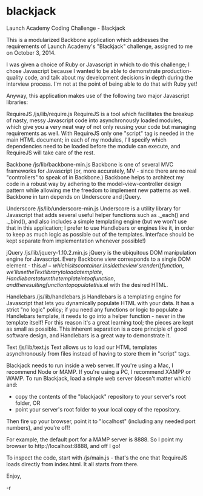 blackjack
=========

Launch Academy Coding Challenge - Blackjack

This is a modularized Backbone application which addresses the requirements of Launch Academy's "Blackjack" challenge, assigned to me on October 3, 2014.

I was given a choice of Ruby or Javascript in which to do this challenge; I chose Javascript because I wanted to be able to demonstrate production-quality code, and talk about my development decisions in depth during the interview process.  I'm not at the point of being able to do that with Ruby yet!

Anyway, this application makes use of the following two major Javascript libraries:

RequireJS
/js/lib/require.js
RequireJS is a tool which facilitates the breakup of nasty, messy Javascript code into asynchronously loaded modules, which give you a very neat way of not only reusing your code but managing requirements as well.  With RequireJS only one "script" tag is needed in the main HTML document; in each of my modules, I'll specify which dependencies need to be loaded before the module can execute, and RequireJS will take care of the rest.

Backbone
/js/lib/backbone-min.js
Backbone is one of several MVC frameworks for Javascript (or, more accurately, MV - since there are no real "controllers" to speak of in Backbone.)  Backbone helps to architect my code in a robust way by adhering to the model-view-controller design pattern while allowing me the freedom to implement new patterns as well.  Backbone in turn depends on Underscore and jQuery.

Underscore
/js/lib/underscore-min.js
Underscore is a utility library for Javascript that adds several useful helper functions such as ._each() and ._bind(), and also includes a simple templating engine (but we won't use that in this application; I prefer to use Handlebars or engines like it, in order to keep as much logic as possible out of the templates.  Interface should be kept separate from implementation whenever possible!)

jQuery
/js/lib/jquery-1.10.2.min.js
jQuery is the ubiquitous DOM manipulation engine for Javascript.  Every Backbone view corresponds to a single DOM element - this.$el - which is its container.  Inside the view's render() function, we'll use the Text library to load a template, Handlebars to turn the template into a function, and the resulting function to populate this.$el with the desired HTML.

Handlebars
/js/lib/handlebars.js
Handlebars is a templating engine for Javascript that lets you dynamically populate HTML with your data.  It has a strict "no logic" policy; if you need any functions or logic to populate a Handlebars template, it needs to go into a helper function - never in the template itself!  For this reason it's a great learning tool; the pieces are kept as small as possible.  This inherent separation is a core principle of good software design, and Handlebars is a great way to demonstrate it.

Text
/js/lib/text.js
Text allows us to load our HTML templates asynchronously from files instead of having to store them in "script" tags.

Blackjack needs to run inside a web server.  If you're using a Mac, I recommend Node or MAMP.  If you're using a PC, I recommend XAMPP or WAMP.  To run Blackjack, load a simple web server (doesn't matter which) and:

- copy the contents of the "blackjack" repository to your server's root folder, OR
- point your server's root folder to your local copy of the repository.

Then fire up your browser, point it to "localhost" (including any needed port numbers), and you're off!

For example, the default port for a MAMP server is 8888.  So I point my browser to http://localhost:8888, and off I go!

To inspect the code, start with /js/main.js - that's the one that RequireJS loads directly from index.html.  It all starts from there.

Enjoy, 

-r